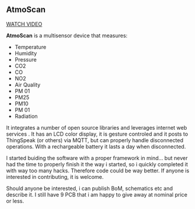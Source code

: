 ## AtmoScan


[WATCH VIDEO](https://www.youtube.com/watch?v=iyFuKU8ZcuA)

**AtmoScan** is a multisensor device that measures:

* Temperature
* Humidity
* Pressure
* CO2
* CO
* NO2
* Air Quality
* PM 01
* PM25
* PM10
* PM 01
* Radiation

It integrates a number of open source libraries and leverages internet web services .
It has an LCD color display, it is gesture controled and it posts to ThingSpeak (or others) via MQTT, but can properly handle disconnected operations. With a rechargeable battery it lasts a day when disconnected.

I started buiding the software with a proper framework in mind... but never had the time to properly finish it the way i started, so i quickly completed it with way too many hacks. Therefore code could be way better. If anyone is interested in contributing, it is welcome.

Should anyone be interested, i can publish BoM, schematics etc and describe it. I still have 9 PCB that i am happy to give away at nominal price or less.



